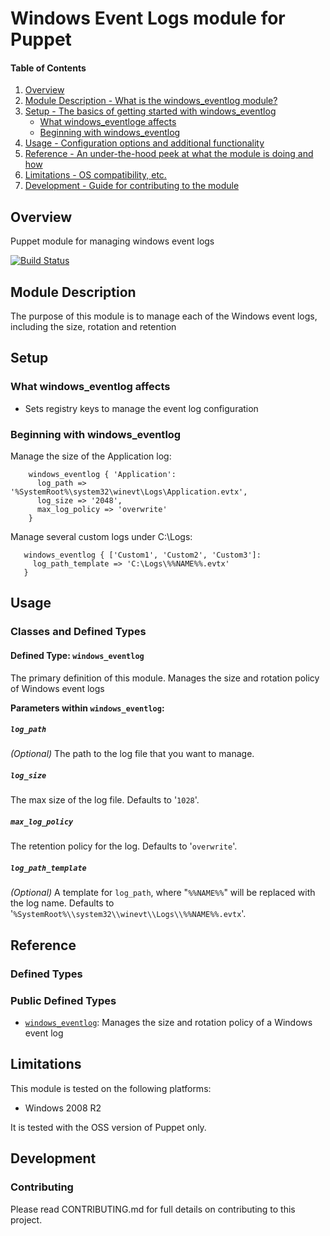 # Windows Event Logs module for Puppet

#### Table of Contents

1. [Overview](#overview)
1. [Module Description - What is the windows_eventlog module?](#module-description)
1. [Setup - The basics of getting started with windows_eventlog](#setup)
    * [What windows_eventloge affects](#what-windows_eventlog-affects)
    * [Beginning with windows_eventlog](#beginning-with-windows_eventlog)
1. [Usage - Configuration options and additional functionality](#usage)
1. [Reference - An under-the-hood peek at what the module is doing and how](#reference)
1. [Limitations - OS compatibility, etc.](#limitations)
1. [Development - Guide for contributing to the module](#development)

## Overview

Puppet module for managing windows event logs

[![Build Status](https://travis-ci.org/voxpupuli/puppet-windows_eventlog.svg?branch=master)](https://travis-ci.org/voxpupuli/puppet-windows_eventlog)

## Module Description

The purpose of this module is to manage each of the Windows event logs,
including the size, rotation and retention

## Setup

### What windows_eventlog affects

* Sets registry keys to manage the event log configuration

### Beginning with windows_eventlog

  Manage the size of the Application log:

```puppet
    windows_eventlog { 'Application':
      log_path => '%SystemRoot%\system32\winevt\Logs\Application.evtx',
      log_size => '2048',
      max_log_policy => 'overwrite'
    }
```

  Manage several custom logs under C:\Logs:

```puppet
   windows_eventlog { ['Custom1', 'Custom2', 'Custom3']:
     log_path_template => 'C:\Logs\%%NAME%%.evtx'
   }
```

## Usage

### Classes and Defined Types

#### Defined Type: `windows_eventlog`

The primary definition of this module. Manages the size and rotation policy of
Windows event logs

**Parameters within `windows_eventlog`:**
##### `log_path`

_(Optional)_ The path to the log file that you want to manage.

##### `log_size`

The max size of the log file.  Defaults to '`1028`'.

##### `max_log_policy`

The retention policy for the log.  Defaults to '`overwrite`'.

##### `log_path_template`

_(Optional)_ A template for `log_path`, where "`%%NAME%%`" will be replaced with
the log name.  Defaults to '`%SystemRoot%\\system32\\winevt\\Logs\\%%NAME%%.evtx`'.

## Reference

### Defined Types

### Public Defined Types

* [`windows_eventlog`](#define-eventlog): Manages the size and rotation policy
  of a Windows event log

## Limitations

This module is tested on the following platforms:

* Windows 2008 R2

It is tested with the OSS version of Puppet only.

## Development

### Contributing

Please read CONTRIBUTING.md for full details on contributing to this project.
